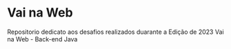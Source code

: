 # Vai na Web
Repositorio dedicato aos desafios realizados duarante a Edição de 2023 Vai na Web - Back-end Java
